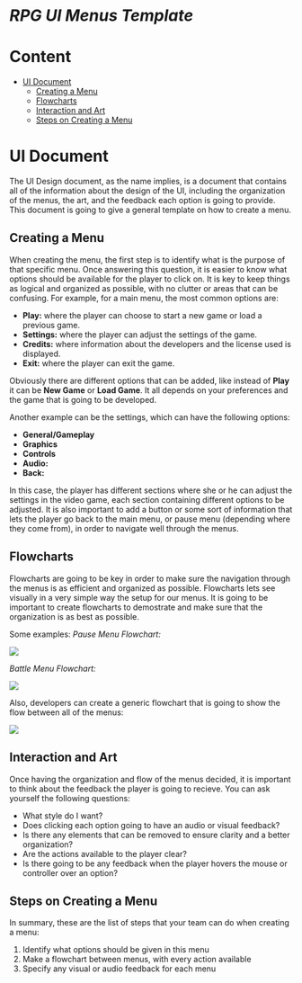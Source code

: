 # *RPG UI Menus Template*

# Content
* [UI Document]()
  * [Creating a Menu](https://github.com/paulahitz8/RPGUIMenus/blob/main/templates/ui_design.md#creating-a-menu)
  * [Flowcharts](https://github.com/paulahitz8/RPGUIMenus/blob/main/templates/ui_design.md#flowcharts)
  * [Interaction and Art](https://github.com/paulahitz8/RPGUIMenus/blob/main/templates/ui_design.md#interaction-and-art)
  * [Steps on Creating a Menu]()


# UI Document
The UI Design document, as the name implies, is a document that contains all of the information about the design of the UI, including the organization of the menus, the art, and the feedback each option is going to provide. This document is going to give a general template on how to create a menu.

## Creating a Menu
When creating the menu, the first step is to identify what is the purpose of that specific menu. Once answering this question, it is easier to know what options should be available for the player to click on. It is key to keep things as logical and organized as possible, with no clutter or areas that can be confusing. For example, for a main menu, the most common options are:

* __Play:__ where the player can choose to start a new game or load a previous game.
* __Settings:__ where the player can adjust the settings of the game.
* __Credits:__ where information about the developers and the license used is displayed.
* __Exit:__ where the player can exit the game.

Obviously there are different options that can be added, like instead of __Play__ it can be __New Game__ or __Load Game__. It all depends on your preferences and the game that is going to be developed. 

Another example can be the settings, which can have the following options:

* __General/Gameplay__
* __Graphics__ 
* __Controls__ 
* __Audio:__ 
* __Back:__

In this case, the player has different sections where she or he can adjust the settings in the video game, each section containing different options to be adjusted. It is also important to add a button or some sort of information that lets the player go back to the main menu, or pause menu (depending where they come from), in order to navigate well through the menus.


## Flowcharts
Flowcharts are going to be key in order to make sure the navigation through the menus is as efficient and organized as possible. Flowcharts lets see visually in a very simple way the setup for our menus. It is going to be important to create flowcharts to demostrate and make sure that the organization is as best as possible.

Some examples:
_Pause Menu Flowchart:_

<img src="https://i.pinimg.com/originals/30/2c/f1/302cf109c4f89c58feba09fdeeae7f8f.png">

_Battle Menu Flowchart:_

<img src="http://leri.weebly.com/uploads/4/8/8/5/48857963/7852899_orig.jpg">

Also, developers can create a generic flowchart that is going to show the flow between all of the menus:

<img src="https://images.squarespace-cdn.com/content/v1/57fd1900414fb5796ec9ef0e/1478447627883-RQIA8I174WY1EEG51FNG/ke17ZwdGBToddI8pDm48kIbKmVpWXp0hT9DwFKJuHfxZw-zPPgdn4jUwVcJE1ZvWQUxwkmyExglNqGp0IvTJZamWLI2zvYWH8K3-s_4yszcp2ryTI0HqTOaaUohrI8PIXSL_jJZ390Sxde8xirMC93N_YOQPnKKwVrryIHtGryc/menu_flowChart.png">


## Interaction and Art
Once having the organization and flow of the menus decided, it is important to think about the feedback the player is going to recieve. You can ask yourself the following questions:

- What style do I want? 
- Does clicking each option going to have an audio or visual feedback?
- Is there any elements that can be removed to ensure clarity and a better organization?
- Are the actions available to the player clear?
- Is there going to be any feedback when the player hovers the mouse or controller over an option?


## Steps on Creating a Menu
In summary, these are the list of steps that your team can do when creating a menu:

1. Identify what options should be given in this menu
2. Make a flowchart between menus, with every action available
3. Specify any visual or audio feedback for each menu
